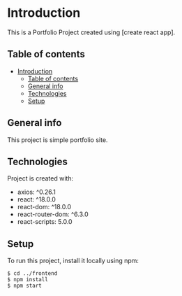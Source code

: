 # Introduction

This is a Portfolio Project created using [create react app].

## Table of contents
- [Introduction](#introduction)
  - [Table of contents](#table-of-contents)
  - [General info](#general-info)
  - [Technologies](#technologies)
  - [Setup](#setup)

## General info
This project is simple portfolio site.
	
## Technologies

Project is created with:
*  axios: ^0.26.1
*  react: ^18.0.0
*  react-dom: ^18.0.0
*  react-router-dom: ^6.3.0
*  react-scripts: 5.0.0

	
## Setup
To run this project, install it locally using npm:

```
$ cd ../frontend
$ npm install
$ npm start
```